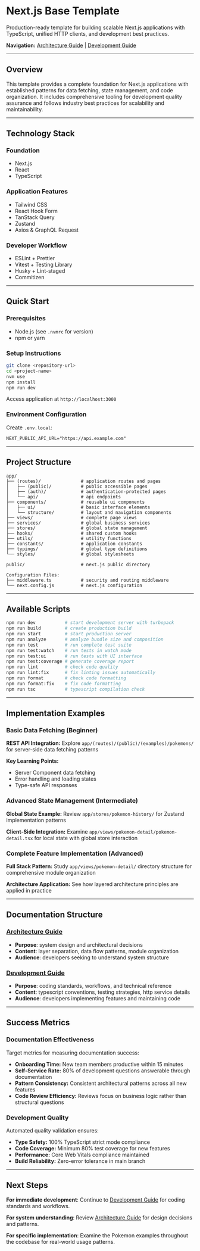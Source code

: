# Next.js Base Template

Production-ready template for building scalable Next.js applications with TypeScript, unified HTTP clients, and development best practices.

**Navigation:** [Architecture Guide](.docs/ARCHITECTURE.md) | [Development Guide](.docs/DEVELOPMENT.md)

---

## Overview

This template provides a complete foundation for Next.js applications with established patterns for data fetching, state management, and code organization. It includes comprehensive tooling for development quality assurance and follows industry best practices for scalability and maintainability.

---

## Technology Stack

### Foundation

- Next.js
- React
- TypeScript

### Application Features

- Tailwind CSS
- React Hook Form
- TanStack Query
- Zustand
- Axios & GraphQL Request

### Developer Workflow

- ESLint + Prettier
- Vitest + Testing Library
- Husky + Lint-staged
- Commitizen

---

## Quick Start

### Prerequisites

- Node.js (see `.nvmrc` for version)
- npm or yarn

### Setup Instructions

```bash
git clone <repository-url>
cd <project-name>
nvm use
npm install
npm run dev
```

Access application at `http://localhost:3000`

### Environment Configuration

Create `.env.local`:

```env
NEXT_PUBLIC_API_URL="https://api.example.com"
```

---

## Project Structure

```
app/
├── (routes)/               # application routes and pages
│   ├── (public)/           # public accessible pages
│   ├── (auth)/             # authentication-protected pages
│   └── api/                # api endpoints
├── components/             # reusable ui components
│   ├── ui/                 # basic interface elements
│   └── structure/          # layout and navigation components
├── views/                  # complete page views
├── services/               # global business services
├── stores/                 # global state management
├── hooks/                  # shared custom hooks
├── utils/                  # utility functions
├── constants/              # application constants
├── typings/                # global type definitions
└── styles/                 # global stylesheets

public/                     # next.js public directory

Configuration Files:
├── middleware.ts           # security and routing middleware
└── next.config.js          # next.js configuration
```

---

## Available Scripts

```bash
npm run dev           # start development server with turbopack
npm run build         # create production build
npm run start         # start production server
npm run analyze       # analyze bundle size and composition
npm run test          # run complete test suite
npm run test:watch    # run tests in watch mode
npm run test:ui       # run tests with UI interface
npm run test:coverage # generate coverage report
npm run lint          # check code quality
npm run lint:fix      # fix linting issues automatically
npm run format        # check code formatting
npm run format:fix    # fix code formatting
npm run tsc           # typescript compilation check
```

---

## Implementation Examples

### Basic Data Fetching (Beginner)

**REST API Integration:** Explore `app/(routes)/(public)/(examples)/pokemons/` for server-side data fetching patterns

**Key Learning Points:**

- Server Component data fetching
- Error handling and loading states
- Type-safe API responses

### Advanced State Management (Intermediate)

**Global State Example:** Review `app/stores/pokemon-history/` for Zustand implementation patterns

**Client-Side Integration:** Examine `app/views/pokemon-detail/pokemon-detail.tsx` for local state with global store interaction

### Complete Feature Implementation (Advanced)

**Full Stack Pattern:** Study `app/views/pokemon-detail/` directory structure for comprehensive module organization

**Architecture Application:** See how layered architecture principles are applied in practice

---

## Documentation Structure

### [Architecture Guide](.docs/ARCHITECTURE.md)

- **Purpose**: system design and architectural decisions
- **Content**: layer separation, data flow patterns, module organization
- **Audience**: developers seeking to understand system structure

### [Development Guide](.docs/DEVELOPMENT.md)

- **Purpose**: coding standards, workflows, and technical reference
- **Content**: typescript conventions, testing strategies, http service details
- **Audience**: developers implementing features and maintaining code

---

## Success Metrics

### Documentation Effectiveness

Target metrics for measuring documentation success:

- **Onboarding Time:** New team members productive within 15 minutes
- **Self-Service Rate:** 80% of development questions answerable through documentation
- **Pattern Consistency:** Consistent architectural patterns across all new features
- **Code Review Efficiency:** Reviews focus on business logic rather than structural questions

### Development Quality

Automated quality validation ensures:

- **Type Safety:** 100% TypeScript strict mode compliance
- **Code Coverage:** Minimum 80% test coverage for new features
- **Performance:** Core Web Vitals compliance maintained
- **Build Reliability:** Zero-error tolerance in main branch

---

## Next Steps

**For immediate development**: Continue to [Development Guide](.docs/DEVELOPMENT.md) for coding standards and workflows.

**For system understanding**: Review [Architecture Guide](.docs/ARCHITECTURE.md) for design decisions and patterns.

**For specific implementation**: Examine the Pokemon examples throughout the codebase for real-world usage patterns.
